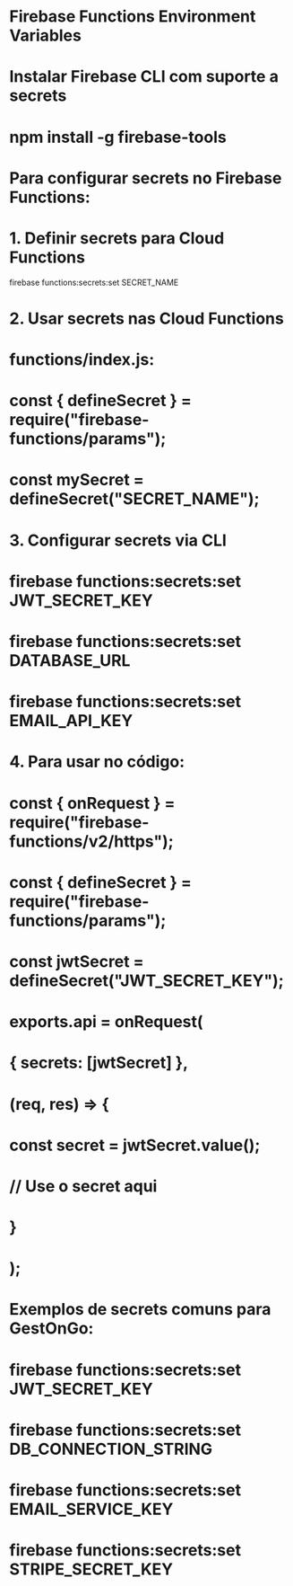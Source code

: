# Firebase Functions Environment Variables

# Instalar Firebase CLI com suporte a secrets
# npm install -g firebase-tools

# Para configurar secrets no Firebase Functions:

# 1. Definir secrets para Cloud Functions
firebase functions:secrets:set SECRET_NAME

# 2. Usar secrets nas Cloud Functions
# functions/index.js:
# const { defineSecret } = require("firebase-functions/params");
# const mySecret = defineSecret("SECRET_NAME");

# 3. Configurar secrets via CLI
# firebase functions:secrets:set JWT_SECRET_KEY
# firebase functions:secrets:set DATABASE_URL
# firebase functions:secrets:set EMAIL_API_KEY

# 4. Para usar no código:
# const { onRequest } = require("firebase-functions/v2/https");
# const { defineSecret } = require("firebase-functions/params");
# 
# const jwtSecret = defineSecret("JWT_SECRET_KEY");
# 
# exports.api = onRequest(
#   { secrets: [jwtSecret] },
#   (req, res) => {
#     const secret = jwtSecret.value();
#     // Use o secret aqui
#   }
# );

# Exemplos de secrets comuns para GestOnGo:
# firebase functions:secrets:set JWT_SECRET_KEY
# firebase functions:secrets:set DB_CONNECTION_STRING  
# firebase functions:secrets:set EMAIL_SERVICE_KEY
# firebase functions:secrets:set STRIPE_SECRET_KEY
